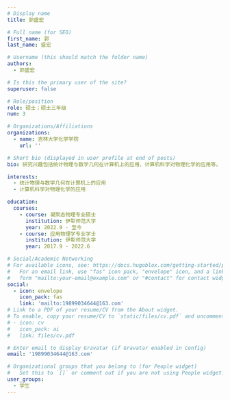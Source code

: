 ```yaml
---
# Display name
title: 郭盛宏

# Full name (for SEO)
first_name: 郭
last_name: 盛宏

# Username (this should match the folder name)
authors:
  - 郭盛宏

# Is this the primary user of the site?
superuser: false

# Role/position
role: 硕士；硕士三年级
num: 3

# Organizations/Affiliations
organizations:
  - name: 吉林大学化学学院
    url: ''

# Short bio (displayed in user profile at end of posts)
bio: 研究兴趣包括统计物理与数学几何在计算机上的应用、计算机科学对物理化学的应用等。

interests:
  - 统计物理与数学几何在计算机上的应用
  - 计算机科学对物理化学的应用

education:
  courses:
    - course: 凝聚态物理专业硕士
      institution: 伊犁师范大学
      year: 2022.9 - 至今
    - course: 应用物理学专业学士
      institution: 伊犁师范大学
      year: 2017.9 - 2022.6

# Social/Academic Networking
# For available icons, see: https://docs.hugoblox.com/getting-started/page-builder/#icons
#   For an email link, use "fas" icon pack, "envelope" icon, and a link in the
#   form "mailto:your-email@example.com" or "#contact" for contact widget.
social:
  - icon: envelope
    icon_pack: fas
    link: 'mailto:19899034644@163.com'
# Link to a PDF of your resume/CV from the About widget.
# To enable, copy your resume/CV to `static/files/cv.pdf` and uncomment the lines below.
# - icon: cv
#   icon_pack: ai
#   link: files/cv.pdf

# Enter email to display Gravatar (if Gravatar enabled in Config)
email: '19899034644@163.com'

# Organizational groups that you belong to (for People widget)
#   Set this to `[]` or comment out if you are not using People widget.
user_groups:
  - 学生
---
```


